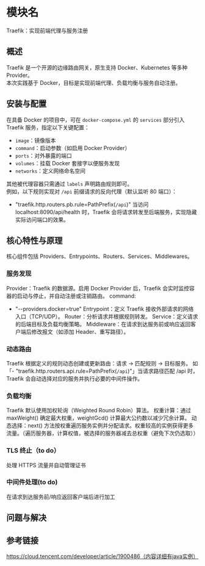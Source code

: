 # 模块名
Traefik：实现前端代理与服务注册

## 概述
Traefik 是一个开源的边缘路由网关，原生支持 Docker、Kubernetes 等多种 Provider。  
本次实践基于 Docker，目标是实现前端代理、负载均衡与服务自动注册。

## 安装与配置
在具备 Docker 的项目中，可在 `docker-compose.yml` 的 `services` 部分引入 Traefik 服务，指定以下关键配置：

- `image`：镜像版本  
- `command`：启动参数（如启用 Docker Provider）  
- `ports`：对外暴露的端口  
- `volumes`：挂载 Docker 套接字以便服务发现  
- `networks`：定义网络命名空间  

其他被代理容器只需通过 `labels` 声明路由规则即可。  
例如，以下规则实现对 `/api` 前缀请求的反向代理（默认监听 80 端口）：

- "traefik.http.routers.pb.rule=PathPrefix(`/api`)"
当访问 localhost:8090/api/health 时，Traefik 会将请求转发至后端服务，实现隐藏实际访问端口的效果。

## 核心特性与原理
核心组件包括 Providers、Entrypoints、Routers、Services、Middlewares。

### 服务发现
Provider：Traefik 的数据源。启用 Docker Provider 后，Traefik 会实时监控容器的启动与停止，并自动注册或注销路由。
command:
  - "--providers.docker=true"
Entrypoint：定义 Traefik 接收外部请求的网络入口（TCP/UDP）。
Router：分析请求并根据规则转发。
Service：定义请求的后端目标及负载均衡策略。
Middleware：在请求到达服务前或响应返回客户端后修改报文（如添加 Header、重写路径）。

### 动态路由
Traefik 根据定义的规则动态创建或更新路由：请求 → 匹配规则 → 目标服务。
如「- "traefik.http.routers.api.rule=PathPrefix(`/api`)"」当请求路径匹配 /api 时，Traefik 会自动选择对应的服务并执行必要的中间件操作。

### 负载均衡
Traefik 默认使用加权轮询（Weighted Round Robin）算法。
权重计算：通过 maxWeight() 确定最大权重，weightGcd() 计算最大公约数以减少冗余计算。
动态选择：next() 方法按权重遍历服务实例并分配请求。权重较高的实例获得更多流量。（遍历服务器，计算权值，被选择的服务器减去总权重（避免下次仍选取））

### TLS 终止（to do）
处理 HTTPS 流量并自动管理证书

### 中间件处理(to do)
在请求到达服务前/响应返回客户端后进行加工


## 问题与解决

## 参考链接
https://cloud.tencent.com/developer/article/1900486（内容详细有java实例）